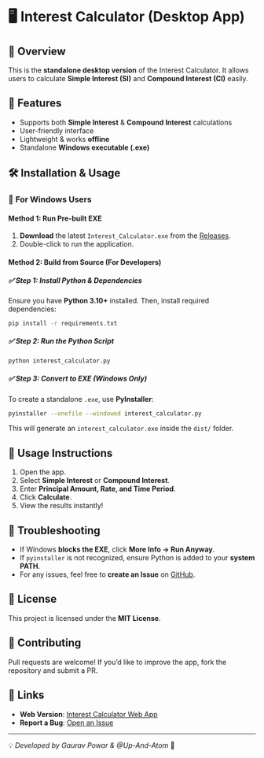 # 🖥️ Interest Calculator (Desktop App)

## 📌 Overview
This is the **standalone desktop version** of the Interest Calculator. It allows users to calculate **Simple Interest (SI)** and **Compound Interest (CI)** easily.

## 🚀 Features
- Supports both **Simple Interest** & **Compound Interest** calculations
- User-friendly interface
- Lightweight & works **offline**
- Standalone **Windows executable (.exe)**

## 🛠️ Installation & Usage
### 🔹 **For Windows Users**
#### **Method 1: Run Pre-built EXE**
1. **Download** the latest `Interest_Calculator.exe` from the [Releases](https://github.com/GauravPowar/Interest_Calculator/releases).
2. Double-click to run the application.

#### **Method 2: Build from Source (For Developers)**
##### ✅ **Step 1: Install Python & Dependencies**
Ensure you have **Python 3.10+** installed. Then, install required dependencies:
```sh
pip install -r requirements.txt
```

##### ✅ **Step 2: Run the Python Script**
```sh
python interest_calculator.py
```

##### ✅ **Step 3: Convert to EXE (Windows Only)**
To create a standalone `.exe`, use **PyInstaller**:
```sh
pyinstaller --onefile --windowed interest_calculator.py
```
This will generate an `interest_calculator.exe` inside the `dist/` folder.

## 📝 Usage Instructions
1. Open the app.
2. Select **Simple Interest** or **Compound Interest**.
3. Enter **Principal Amount, Rate, and Time Period**.
4. Click **Calculate**.
5. View the results instantly!

## 🔧 Troubleshooting
- If Windows **blocks the EXE**, click **More Info → Run Anyway**.
- If `pyinstaller` is not recognized, ensure Python is added to your **system PATH**.
- For any issues, feel free to **create an Issue** on [GitHub](https://github.com/GauravPowar/Interest_Calculator/issues).

## 📜 License
This project is licensed under the **MIT License**.

## 🤝 Contributing
Pull requests are welcome! If you’d like to improve the app, fork the repository and submit a PR.

## 🔗 Links
- **Web Version**: [Interest Calculator Web App](https://github.com/GauravPowar/Interest_Calculator/Web_App)
- **Report a Bug**: [Open an Issue](https://github.com/GauravPowar/Interest_Calculator/issues)

---
💡 _Developed by Gaurav Powar & @Up-And-Atom_ 🚀
